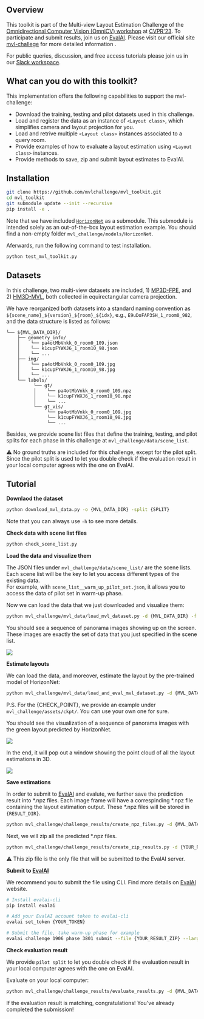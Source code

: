 ## Overview

This toolkit is part of the Multi-view Layout Estimation Challenge of the [Omnidirectional Computer Vision (OmniCV) workshop](https://sites.google.com/view/omnicv2023/home?authuser=0) at [CVPR'23](https://cvpr2023.thecvf.com/). To participate and submit results, join us on [EvalAI](https://eval.ai/web/challenges/challenge-page/1906/).
Please visit our official site [mvl-challege](https://sites.google.com/view/omnicv2023/challenges/multi-view-layout-challenge?authuser=0) for more detailed information .

For public queries, discussion, and free access tutorials please join us in our [Slack workspace](https://join.slack.com/t/mvl-challenge/shared_invite/zt-1m95ef0hy-ViG7fSeTt1EqiosRlZoDvQ).

## What can you do with this toolkit?

This implementation offers the following capabilities to support the mvl-challenge:

- Download the training, testing and pilot datasets used in this challenge. 
- Load and register the data as an instance of `<Layout class>`, which simplifies camera and layout projection for you. 
- Load and retrive multiple `<Layout class>` instances associated to a query room. 
- Provide examples of how to evaluate a layout estimation using `<Layout class>` instances. 
- Provide methods to save, zip and submit layout estimates to EvalAI. 


## Installation

```bash
git clone https://github.com/mvlchallenge/mvl_toolkit.git
cd mvl_toolkit
git submodule update --init --recursive
pip install -e .
```
Note that we have included [`HorizonNet`](https://github.com/sunset1995/HorizonNet) as a submodule. This submodule is intended solely as an out-of-the-box layout estimation example. You should find a non-empty folder `mvl_challenge/models/HorizonNet`.

Aferwards, run the following command to test installation.
```bash
python test_mvl_toolkit.py
```

## Datasets

In this challenge, two multi-view datasets are included, 1) [MP3D-FPE](https://github.com/EnriqueSolarte/direct_360_FPE), and 2) [HM3D-MVL](https://github.com/mvlchallenge/mvl_toolkit/edit/mvl_chellenge_dev), both collected in equirectangular camera projection.

We have reorganized both datasets into a standard naming convention as `${scene_name}_${version}_${room}_${idx}`, e.g., `E9uDoFAP3SH_1_room0_982`, and the data structure is listed as follows:
```
└── ${MVL_DATA_DIR}/
    ├── geometry_info/
    │    └── pa4otMbVnkk_0_room0_109.json
    │    └── k1cupFYWXJ6_1_room10_98.json
    │    └── ...
    ├── img/
    │    └── pa4otMbVnkk_0_room0_109.jpg
    │    └── k1cupFYWXJ6_1_room10_98.jpg
    │    └── ...
    └── labels/
          └── gt/
          │    └── pa4otMbVnkk_0_room0_109.npz
          │    └── k1cupFYWXJ6_1_room10_98.npz
          │    └── ...
          └── gt_vis/
               └── pa4otMbVnkk_0_room0_109.jpg
               └── k1cupFYWXJ6_1_room10_98.jpg
               └── ...
```

Besides, we provide scene list files that define the training, testing, and pilot splits for each phase in this challenge at `mvl_challenge/data/scene_list`.

⚠️ No ground truths are included for this challenge, except for the pilot split. Since the pilot split is used to let you double check if the evaluation result in your local computer agrees with the one on EvalAI.

## Tutorial

**Downlaod the dataset**
```sh
python download_mvl_data.py -o {MVL_DATA_DIR} -split {SPLIT}
```
Note that you can always use `-h` to see more details.

**Check data with scene list files**
```sh
python check_scene_list.py
```

**Load the data and visualize them**

The JSON files under `mvl_challenge/data/scene_list/` are the scene lists. Each scene list will be the key to let you access different types of the existing data.  
For example, with `scene_list__warm_up_pilot_set.json`, it allows you to access the data of pilot set in warm-up phase.

Now we can load the data that we just downloaded and visualize them:

```bash
python mvl_challenge/mvl_data/load_mvl_dataset.py -d {MVL_DATA_DIR} -f {SCENE_LIST}
```


You should see a sequence of panorama images showing up on the screen. These images are exactly the set of data that you just specified in the scene list.

![](https://user-images.githubusercontent.com/67839539/226287033-baedde2a-1775-4c94-9102-86022df0eaa1.gif)

**Estimate layouts**

We can load the data, and moreover, estimate the layout by the pre-trained model of HorizonNet:

```bash
python mvl_challenge/mvl_data/load_and_eval_mvl_dataset.py -d {MVL_DATA_DIR} -f {SCENE_LIST} --ckpt {CHECK_POINT}
```
P.S. For the {CHECK_POINT}, we provide an example under `mvl_challenge/assets/ckpt/`. You can use your own one for sure.

You should see the visualization of a sequence of panorama images with the green layout predicted by HorizonNet.

![](https://user-images.githubusercontent.com/67839539/226287069-1b338e93-5f39-479f-b880-59ad8ea0b916.gif)

In the end, it will pop out a window showing the point cloud of all the layout estimations in 3D.

![](https://user-images.githubusercontent.com/67839539/226287093-289e2b5c-79cc-40d9-accb-68ed97c7bb46.gif)

**Save estimations**

In order to submit to [EvalAI](https://eval.ai/web/challenges/challenge-page/1906/) and evalute, we further save the prediction result into *.npz files. Each image frame will have a correspinding *.npz file containing the layout estimation output. These *.npz files will be stored in `{RESULT_DIR}`.

```bash
python mvl_challenge/challenge_results/create_npz_files.py -d {MVL_DATA_DIR} -f {SCENE_LIST} -o {RESULT_DIR}
```

Next, we will zip all the predicted *.npz files.

```bash
python mvl_challenge/challenge_results/create_zip_results.py -d {YOUR_RESULT} -f {SCENE_LIST}
```

⚠️ This zip file is the only file that will be submitted to the EvalAI server.


**Submit to [EvalAI](https://eval.ai/web/challenges/challenge-page/1906/)**

We recommend you to submit the file using CLI. Find more details on [EvalAI](https://eval.ai/web/challenges/challenge-page/1906/) website.

```bash
# Install evalai-cli
pip install evalai

# Add your EvalAI account token to evalai-cli
evalai set_token {YOUR_TOKEN}

# Submit the file, take warm-up phase for example
evalai challenge 1906 phase 3801 submit --file {YOUR_RESULT_ZIP} --large
```

**Check evaluation result**

We provide `pilot split` to let you double check if the evaluation result in your local computer agrees with the one on EvalAI.

Evaluate on your local computer:
```bash
python mvl_challenge/challenge_results/evaluate_results.py -d {MVL_DATA_DIR} -f {PILOT_SCENE_LIST} -o {PILOT_EVAL_DIR}
```

If the evaluation result is matching, congratulations! You've already completed the submission!
